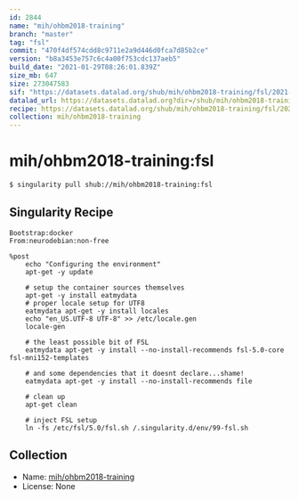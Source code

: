 ```yaml
---
id: 2844
name: "mih/ohbm2018-training"
branch: "master"
tag: "fsl"
commit: "470f4df574cdd8c9711e2a9d446d0fca7d85b2ce"
version: "b8a3453e757c6c4a00f753cdc137aeb5"
build_date: "2021-01-29T08:26:01.839Z"
size_mb: 647
size: 273047583
sif: "https://datasets.datalad.org/shub/mih/ohbm2018-training/fsl/2021-01-29-470f4df5-b8a3453e/b8a3453e757c6c4a00f753cdc137aeb5.simg"
datalad_url: https://datasets.datalad.org?dir=/shub/mih/ohbm2018-training/fsl/2021-01-29-470f4df5-b8a3453e/
recipe: https://datasets.datalad.org/shub/mih/ohbm2018-training/fsl/2021-01-29-470f4df5-b8a3453e/Singularity
collection: mih/ohbm2018-training
---
```


# mih/ohbm2018-training:fsl

```bash
$ singularity pull shub://mih/ohbm2018-training:fsl
```

## Singularity Recipe

```singularity
Bootstrap:docker
From:neurodebian:non-free

%post
    echo "Configuring the environment"
    apt-get -y update

    # setup the container sources themselves
    apt-get -y install eatmydata
    # proper locale setup for UTF8
    eatmydata apt-get -y install locales
    echo "en_US.UTF-8 UTF-8" >> /etc/locale.gen
    locale-gen

    # the least possible bit of FSL
    eatmydata apt-get -y install --no-install-recommends fsl-5.0-core fsl-mni152-templates

    # and some dependencies that it doesnt declare...shame!
    eatmydata apt-get -y install --no-install-recommends file

    # clean up
    apt-get clean

    # inject FSL setup
    ln -fs /etc/fsl/5.0/fsl.sh /.singularity.d/env/99-fsl.sh
```

## Collection

 - Name: [mih/ohbm2018-training](https://github.com/mih/ohbm2018-training)
 - License: None

